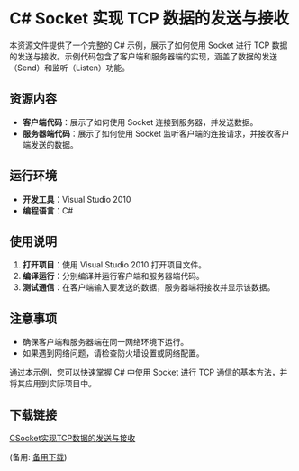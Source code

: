 # C# Socket 实现 TCP 数据的发送与接收

本资源文件提供了一个完整的 C# 示例，展示了如何使用 Socket 进行 TCP 数据的发送与接收。示例代码包含了客户端和服务器端的实现，涵盖了数据的发送（Send）和监听（Listen）功能。

## 资源内容

- **客户端代码**：展示了如何使用 Socket 连接到服务器，并发送数据。
- **服务器端代码**：展示了如何使用 Socket 监听客户端的连接请求，并接收客户端发送的数据。

## 运行环境

- **开发工具**：Visual Studio 2010
- **编程语言**：C#

## 使用说明

1. **打开项目**：使用 Visual Studio 2010 打开项目文件。
2. **编译运行**：分别编译并运行客户端和服务器端代码。
3. **测试通信**：在客户端输入要发送的数据，服务器端将接收并显示该数据。

## 注意事项

- 确保客户端和服务器端在同一网络环境下运行。
- 如果遇到网络问题，请检查防火墙设置或网络配置。

通过本示例，您可以快速掌握 C# 中使用 Socket 进行 TCP 通信的基本方法，并将其应用到实际项目中。

## 下载链接
[CSocket实现TCP数据的发送与接收](https://pan.quark.cn/s/e3bfb81409b3) 

(备用: [备用下载](https://pan.baidu.com/s/1f1agP2uZfsaXgpBwiE2nhA?pwd=1234))
